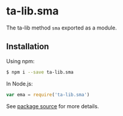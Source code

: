 # ta-lib.sma

The ta-lib method `sma` exported as a module.

## Installation

Using npm:
```bash
$ npm i --save ta-lib.sma
```

In Node.js:
```js
var ema = require('ta-lib.sma')
```

See [package source](https://github.com/WaiSiuKei/ta-lib/tree/master/ta-lib.sma) for more details.
